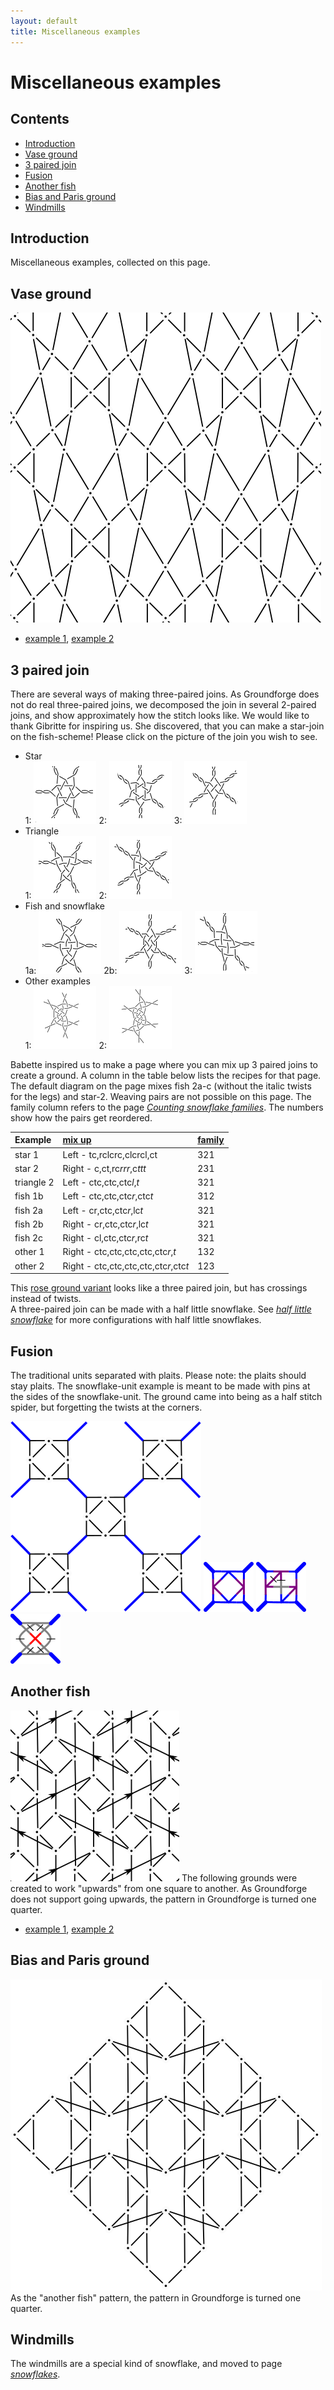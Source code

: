 ```yaml
---
layout: default
title: Miscellaneous examples
---
```


# Miscellaneous examples

## Contents

* [Introduction](#introduction)
* [Vase ground](#vase-ground)
* [3 paired join](#3-paired-join)
* [Fusion](#fusion)
* [Another fish](#another-fish)
* [Bias and Paris ground](#bias-and-paris-ground)
* [Windmills](#windmills)

## Introduction

Miscellaneous examples, collected on this page.   

## Vase ground

![vase ground][p-vase]        

* [example 1][t-vase1], [example 2][t-vase2]

<p style="clear: both"></p>

[p-vase]: ../images/misca/vase-ground.svg?align=right "vase ground"
[t-vase1]: /GroundForge/stitches?patchWidth=30&patchHeight=30&g1=tctct&h2=ctc&f2=ctc&e3=ctc&c3=tctct&a3=ctc&h4=ctc&f4=ctc&d4=ctc&b4=ctc&tile=YX-XWX5X,XX-XX4-7,7-5-4X-X,-5-5-7-4,&footsideStitch=ctctt&tileStitch=ctc&headsideStitch=ctctt&shiftColsSW=-4&shiftRowsSW=4&shiftColsSE=4&shiftRowsSE=4
[t-vase2]: /GroundForge/stitches?patchWidth=30&patchHeight=30&g1=ctc&h2=ctc&f2=ctc&e3=tctct&c3=ctc&a3=tctct&h4=tctct&f4=tctct&d4=ctc&b4=ctc&tile=YX-XWX5X,XX-XX4-7,7-5-4X-X,-5-5-7-4,&footsideStitch=ctctt&tileStitch=ctc&headsideStitch=ctctt&shiftColsSW=-4&shiftRowsSW=4&shiftColsSE=4&shiftRowsSE=4

## 3 paired join

There are several ways of making three-paired joins. As Groundforge does not do real three-paired joins, we decomposed the join in several 2-paired joins, and show approximately how the stitch looks like. We would like to thank Gibritte for inspiring us. She discovered, that you can make a star-join on the fish-scheme! Please click on the picture of the join you wish to see.  

* Star   
1: [![p-3pr-st-h]][t-3pr-st-h] 2: [![p-3pr-st-v]][t-3pr-st-v] 3: [![p-3pr-s2-v]][t-3pr-s2-v]          
* Triangle       
1: [![p-3pr-tr-h]][t-3pr-tr-h] 2: [![p-3pr-tr-v]][t-3pr-tr-v]    
* Fish and snowflake       
1a: [![p-3pr-fh-h]][t-3pr-fh-h] 2b: [![p-3pr-sn-v]][t-3pr-sn-v] 3: [![p-3pr-sn-d]][t-3pr-sn-d]
* Other examples        
1: [![p-3pr-132]][t-3pr-132] 2: [![p-3pr-123]][t-3pr-123]         
<p style="clear: both"></p>   

Babette inspired us to make a page where you can mix up 3 paired joins to create a ground. A column in the table below lists the recipes for that page. The default diagram on the page mixes fish 2a-c (without the italic twists for the legs) and star-2. Weaving pairs are not possible on this page. The family column refers to the page [_Counting snowflake families_][count-page]. The numbers show how the pairs get reordered. 

| Example    | [mix up]                              | [family][count-page] |
|:-----------|:--------------------------------------|:---------------------|
| star 1     | Left - tc,rclcrc,clcrcl,ct            | 321                  |
| star 2     | Right - c,ct,rc*rrr*,c*ttt*           | 231                  |
| triangle 2 | Left - ctc,ctc,ctc*l*,_t_             | 321                  |
| fish 1b    | Left - ctc,ctc,ctc*r*,ctc*t*          | 312                  |
| fish 2a    | Left - cr,ctc,ctc*r*,lc*t*            | 321                  |
| fish 2b    | Right - cr,ctc,ctc*r*,lc*t*           | 321                  |
| fish 2c    | Right - cl,ctc,ctc*r*,rc*t*           | 321                  |
| other 1    | Right - ctc,ctc,ctc,ctc,ctc*r*,_t_    | 132                  |
| other 2    | Right - ctc,ctc,ctc,ctc,ctc*r*,ctc*t* | 123                  |

[mix up]: /GroundForge/snow-stitches


This [rose ground variant][T-3cc] looks like a three paired join, but has crossings instead of twists.   
A three-paired join can be made with a half little snowflake. See [_half little snowflake_][pg-half-sn] for more configurations with half little snowflakes.   
 

[p-3pr-st-h]: ../images/misca/3pr-st-h.png "horizontal star, family 321"
[p-3pr-st-v]: ../images/misca/3pr-st-v.png "vertical star, family 321"
[p-3pr-s2-v]: ../images/misca/3pr-s2-v.png "vertical star 2, family 231"
[p-3pr-tr-h]: ../images/misca/3pr-tr-h.png "horizontal triangle, family 321"
[p-3pr-tr-v]: ../images/misca/3pr-tr-v.png "vertical triangle, family 321"
[p-3pr-fh-h]: ../images/misca/3pr-fh-h.png "fish, family 231"
[p-3pr-sn-v]: ../images/misca/3pr-sn-v.png "snowflake, family 321"
[p-3pr-sn-d]: ../images/misca/3pr-sn-d.png "diagonal snowflake, family 321"
[p-3pr-132]: ../images/misca/3pr-132.png "half little snowflake, familie 132"
[p-3pr-123]: ../images/misca/3pr-123.png "familie 123"

[pg-half-sn]: ../docs/snowflakes#half-little-snowflake
[count-page]: ../docs/counting-snow/

[t-3pr-st-h]: /GroundForge/stitches?patchWidth=8&patchHeight=12&d1=c&b1=ctct&l2=ctctrrr&d2=crclcrrr&c2=crclc&b2=ctcttt&a2=ctctl&d3=cttt&k4=ctct&c4=c&l5=ctctrr&k5=ctctrr&d5=clcrc&c5=clcrclll&a5=ctctll&c6=cttt&footside=x4,48,xx,x-,1z,xw&tile=-5,68,-7,5-,12,4-&headside=-x,V8,YX,7X,17,XX&footsideStitch=ctct&tileStitch=ctc&headsideStitch=ctct&shiftColsSW=0&shiftRowsSW=6&shiftColsSE=2&shiftRowsSE=6

[t-3pr-st-v]: /GroundForge/stitches?patchWidth=12&patchHeight=20&b1=clcrc&a1=c&d3=clcrclll&a3=cttt&c4=c&b4=crclc&d6=crclcrrr&c6=cttt&tile=76x-,yxxy,6-x4,x24-,xxww,x-27&tileStitch=ctct&shiftColsSW=0&shiftRowsSW=6&shiftColsSE=4&shiftRowsSE=6

[t-3pr-tr-h]: /GroundForge/stitches?patchWidth=12&patchHeight=12&b1=ctcttt&b2=ctc&a2=ctcrrr&a3=ctcttt&b4=ctclll&a4=ctc&tile=-4,68,7-,12&tileStitch=ctc&shiftColsSW=0&shiftRowsSW=4&shiftColsSE=2&shiftRowsSE=4

[t-3pr-tr-v]: /GroundForge/stitches?patchWidth=10&patchHeight=10&c1=ctc&a1=ctcttt&d2=ctcrrr&tile=B-C-,---5&tileStitch=ctc&shiftColsSW=-2&shiftRowsSW=2&shiftColsSE=2&shiftRowsSE=2

[t-3pr-s2-v]: /GroundForge/stitches?patchWidth=12&patchHeight=20&b1=ct&a1=c&d3=lclll&a3=cttt&c4=c&b4=ct&d6=rcrrr&c6=cttt&tile=76x-,yxxy,6-x4,x24-,xxww,x-27&footsideStitch=ctctt&tileStitch=ctct&headsideStitch=ctctt&shiftColsSW=0&shiftRowsSW=6&shiftColsSE=4&shiftRowsSE=6

[t-3pr-sn-v]: /GroundForge/stitches?patchWidth=12&patchHeight=20&b1=ctcr&a1=cl&d3=ctclll&a3=cttt&c4=cr&b4=ctcl&d6=ctcrrr&c6=cttt&tile=76x-,yxxy,6-x4,x24-,xxww,x-27&tileStitch=ctct&shiftColsSW=0&shiftRowsSW=6&shiftColsSE=4&shiftRowsSE=6

[t-3pr-fh-h]: /GroundForge/stitches?patchWidth=8&patchHeight=12&d1=ctc&b1=ctct&l2=ctctrrr&d2=ctcrrr&c2=ctc&b2=ctcttt&a2=ctctl&d3=ctcttt&k4=ctct&c4=ctc&l5=ctctrr&k5=ctctrr&d5=ctc&c5=ctclll&a5=ctctll&c6=ctcttt&footside=x4,48,xx,x-,1z,xw&tile=-5,68,-7,5-,12,4-&headside=-x,V8,YX,7X,17,XX&footsideStitch=ctct&tileStitch=ctc&headsideStitch=ctct&shiftColsSW=0&shiftRowsSW=6&shiftColsSE=2&shiftRowsSE=6

[t-3pr-sn-d]: /GroundForge/stitches?patchWidth=17&patchHeight=20&e1=cl&a1=cr&e2=ctctrr&d2=ctc&b2=ctcrrr&a2=ctcl&d3=cttt&b3=cttt&c4=ctcttt&d5=cr&b5=cl&e6=ctc&d6=ctctll&b6=ctcr&a6=ctclll&e7=cttt&a7=cttt&f8=ctcttt&tile=c---b-,m9-l8-,-7-4--,--5---,-b-c--,0f-1h-,4---7-,-----5&tileStitch=ctct&shiftColsSW=0&shiftRowsSW=8&shiftColsSE=6&shiftRowsSE=8

[t-3pr-132]: /GroundForge/stitches?patchWidth=17&patchHeight=20&paintStitches=ctcl&e1=ctcr&d1=ctct&b1=ctc&a1=ctc&f2=ctct&b2=ctc&e3=ctc&d3=ctc&b3=ctct&a3=ctcl&d4=ctc&tile=21z17-,x7-x-5,48v86-,-x-4x-&shiftColsSW=0&shiftRowsSW=4&shiftColsSE=6&shiftRowsSE=2

[t-3pr-123]: /GroundForge/stitches?patchWidth=17&patchHeight=20&paintStitches=ctct&b1=ctc&b2=ctc&a2=ctc&c3=ctcr&b3=ctc&b4=ctct&tile=-1z,58-,-79,z4-,-x-&shiftColsSW=0&shiftRowsSW=5&shiftColsSE=3&shiftRowsSE=2

[T-3cc]: /GroundForge/stitches?patchWidth=12&patchHeight=16&a1=tctc&b1=cc&c1=ctct&d1=cc&b2=c&d2=c&tile=5831,-4-7&footsideStitch=ctctt&tileStitch=c&headsideStitch=ctctt&shiftColsSW=-2&shiftRowsSW=2&shiftColsSE=2&shiftRowsSE=2

## Fusion

The traditional units separated with plaits. Please note: the plaits should stay plaits. The snowflake-unit example is meant to be made with pins at the sides of the snowflake-unit. The ground came into being as a half stitch spider, but forgetting the twists at the corners.            

![fusion][p-fusion]
[![rose-ground-unit][P-0116-kf]][T-0116-kf] 
[![bias-unit][P-0284-kf]][T-0284-kf] 
[![snowflake-unit][P-0342-kf]][T-0342-kf] 
<p style="clear: both"></p>

[p-fusion]: ../images/misca/G-fusion.svg?align=right "fusion"
[P-0116-kf]: ../images/misca/0116-kf.png "fusion, 0116-P"
[P-0284-kf]: ../images/misca/0284-kf.png "fusion, 0284-P"
[P-0342-kf]: ../images/misca/0342-kf.png "fusion, 0342-P"

[T-0116-kf]: /GroundForge/stitches?patchWidth=16&patchHeight=16&c1=ctctctctctc&b1=ctctc&a1=ctctctctctc&c2=ctc&a2=ctc&c3=-&b3=ctctc&a3=-&tile=q3s-,4-7-,158-&footsideStitch=ctctt&tileStitch=ctct&headsideStitch=ctctt&shiftColsSW=-3&shiftRowsSW=3&shiftColsSE=3&shiftRowsSE=3
[T-0342-kf]: /GroundForge/stitches?patchWidth=16&patchHeight=16&c1=ctctctctctc&b1=ct&a1=ctctctctctc&c2=ct&a2=ct&b3=ctct&c4=cl&a4=cr&c5=-&b5=c&a5=-&tile=Q3S,4-7,-5-,B-C,158&footsideStitch=ctctt&tileStitch=ctct&headsideStitch=ctctt&shiftColsSW=-3&shiftRowsSW=5&shiftColsSE=3&shiftRowsSE=5
[T-0284-kf]: /GroundForge/stitches?patchWidth=16&patchHeight=16&c1=ctctctctctc&b1=ctct&a1=ctctctctctc&c2=ctc&b2=c&a2=ctc&c3=-&b3=ctctc&a3=-&tile=Q3S,488,148&footsideStitch=ctctt&tileStitch=ctct&headsideStitch=ctctt&shiftColsSW=-3&shiftRowsSW=3&shiftColsSE=3&shiftRowsSE=3

## Another fish

![Another fish][P-1111]
The following grounds were created to work "upwards" from one square to another. As Groundforge does not support going upwards, the pattern in Groundforge is turned one quarter.   

* [example 1][T-1114], [example 2][T-1111]

<p style="clear: both"></p>

[P-1111]: ../images/misca/G-mine2.svg?align=right "working upwards, 1111"

[T-1111]: /GroundForge/stitches?patchWidth=12&patchHeight=12&d1=ctct&c1=ct&b1=ctct&a1=ct&d2=ct&c2=ctct&a2=ctct&d3=ctct&c3=ct&b3=ctct&a3=ct&c4=ctct&b4=ct&a4=ctct&tile=8325,6-76,1563,224-&tileStitch=ct&shiftColsSW=0&shiftRowsSW=4&shiftColsSE=4&shiftRowsSE=4
[T-1114]: /GroundForge/stitches?patchWidth=12&patchHeight=12&a1=ctct&b1=ctc&c1=tctc&d1=ctc&a2=lctc&c2=ctcr&d2=c&a3=ctct&b3=ctc&c3=tctc&d3=ctc&a4=ctc&b4=c&c4=ctcl&tile=8325,6-76,1563,224-&footsideStitch=ctctt&tileStitch=ctc&headsideStitch=ctctt&shiftColsSW=0&shiftRowsSW=4&shiftColsSE=4&shiftRowsSE=4

## Bias and Paris ground

[![bias and paris][p-2111]][t-2111]
As the "another fish" pattern, the pattern in Groundforge is turned one quarter.                  

<p style="clear: both"></p>

[p-2111]: ../images/misca/G-mine1.svg?align=left "working upwards, 2111"
[t-2111]: /GroundForge/stitches?patchWidth=12&patchHeight=12&b1=ctct&d1=ctct&a2=ctct&b2=ct&c2=ctct&d2=ct&e2=ctct&a3=ct&b3=ctct&d3=ctct&e3=ct&f3=ctct&tile=-7-4--,B831C-,66-225&footsideStitch=ctctt&tileStitch=ct&headsideStitch=ctctt&shiftColsSW=-3&shiftRowsSW=3&shiftColsSE=3&shiftRowsSE=3

## Windmills

The windmills are a special kind of snowflake, and moved to page _[snowflakes][pg-snow]_.

[pg-snow]: ../docs/snowflakes#windmill-snowflakes


